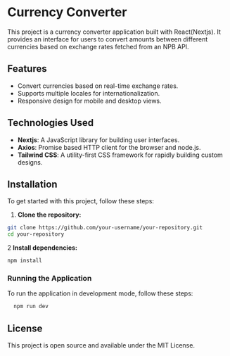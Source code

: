 # Currency Converter

This project is a currency converter application built with React(Nextjs). It provides an interface for users to convert amounts between different currencies based on exchange rates fetched from an NPB API.

## Features

- Convert currencies based on real-time exchange rates.
- Supports multiple locales for internationalization.
- Responsive design for mobile and desktop views.

## Technologies Used

- **Nextjs**: A JavaScript library for building user interfaces.
- **Axios**: Promise based HTTP client for the browser and node.js.
- **Tailwind CSS**: A utility-first CSS framework for rapidly building custom designs.

## Installation

To get started with this project, follow these steps:

1. **Clone the repository:**

```bash
git clone https://github.com/your-username/your-repository.git
cd your-repository
```

2 **Install dependencies:**
```shell
npm install
```

### Running the Application

To run the application in development mode, follow these steps:

```bash
  npm run dev
```

## License
This project is open source and available under the MIT License.
